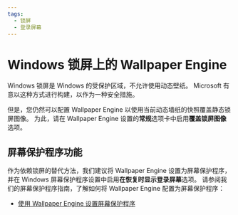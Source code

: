 ```yaml
---
tags:
  - 锁屏
  - 登录屏幕
---
```


# Windows 锁屏上的 Wallpaper Engine

Windows 锁屏是 Windows 的受保护区域，不允许使用动态壁纸。 Microsoft 有意以这种方式进行构建，以作为一种安全措施。

但是，您仍然可以配置 Wallpaper Engine 以使用当前动态墙纸的快照覆盖静态锁屏图像。 为此，请在 Wallpaper Engine 设置的**常规**选项卡中启用**覆盖锁屏图像**选项。

## 屏幕保护程序功能

作为依赖锁屏的替代方法，我们建议将 Wallpaper Engine 设置为屏幕保护程序，并在 Windows 屏幕保护程序设置中启用**在恢复时显示登录屏幕**选项。 请参阅我们的屏幕保护程序指南，了解如何将 Wallpaper Engine 配置为屏幕保护程序：

* [使用 Wallpaper Engine 设置屏幕保护程序](/functionality/screensaver.html)